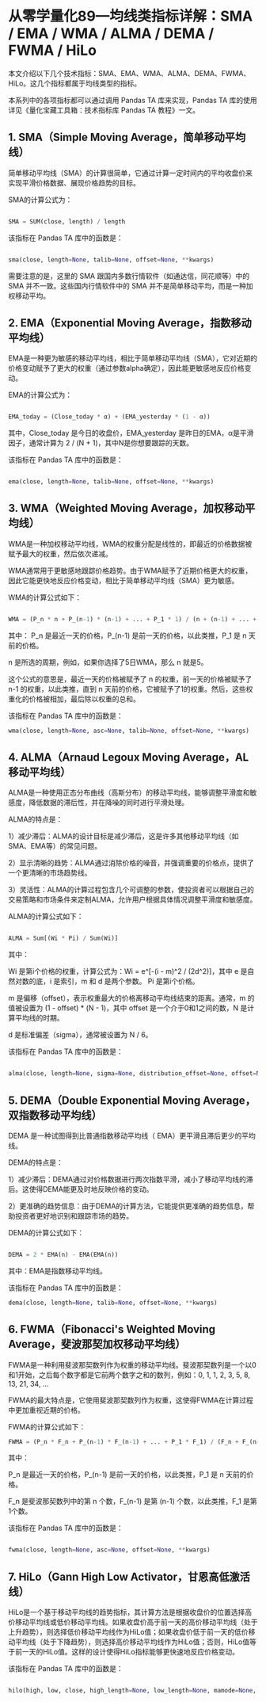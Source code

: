 # 从零学量化89—均线类指标详解：SMA / EMA / WMA / ALMA / DEMA / FWMA / HiLo 

本文介绍以下几个技术指标：SMA、EMA、WMA、ALMA、DEMA、FWMA、HiLo。这几个指标都属于均线类型的指标。

本系列中的各项指标都可以通过调用 Pandas TA 库来实现，Pandas TA 库的使用详见《量化宝藏工具箱：技术指标库 Pandas TA 教程》一文。

## 1. SMA（Simple Moving Average，简单移动平均线）

简单移动平均线（SMA）的计算很简单，它通过计算一定时间内的平均收盘价来实现平滑价格数据、展现价格趋势的目标。

SMA的计算公式为：

```python 

SMA = SUM(close, length) / length

```

该指标在 Pandas TA 库中的函数是：

```python 

sma(close, length=None, talib=None, offset=None, **kwargs)

```

需要注意的是，这里的 SMA 跟国内多数行情软件（如通达信，同花顺等）中的 SMA 并不一致。这些国内行情软件中的 SMA 并不是简单移动平均，而是一种加权移动平均。

## 2. EMA（Exponential Moving Average，指数移动平均线）

EMA是一种更为敏感的移动平均线，相比于简单移动平均线（SMA），它对近期的价格变动赋予了更大的权重（通过参数alpha确定），因此能更敏感地反应价格变动。

EMA的计算公式为：

```python 

EMA_today = (Close_today * α) + (EMA_yesterday * (1 - α))

```

其中，Close_today 是今日的收盘价，EMA_yesterday 是昨日的EMA，α是平滑因子，通常计算为 2 / (N + 1)，其中N是你想要跟踪的天数。

该指标在 Pandas TA 库中的函数是：

```python 

ema(close, length=None, talib=None, offset=None, **kwargs)

```

## 3. WMA（Weighted Moving Average，加权移动平均线）

WMA是一种加权移动平均线，WMA的权重分配是线性的，即最近的价格数据被赋予最大的权重，然后依次递减。

WMA通常用于更敏感地跟踪价格趋势。由于WMA赋予了近期价格更大的权重，因此它能更快地反应价格变动，相比于简单移动平均线（SMA）更为敏感。

WMA的计算公式如下：

```Python 

WMA = (P_n * n + P_(n-1) * (n-1) + ... + P_1 * 1) / (n + (n-1) + ... + 1)
```

其中：
P_n 是最近一天的价格，P_(n-1) 是前一天的价格，以此类推，P_1 是 n 天前的价格。

n 是所选的周期，例如，如果你选择了5日WMA，那么 n 就是5。

这个公式的意思是，最近一天的价格被赋予了 n 的权重，前一天的价格被赋予了 n-1 的权重，以此类推，直到 n 天前的价格，它被赋予了1的权重。然后，这些权重化的价格被相加，最后除以权重的总和。

该指标在 Pandas TA 库中的函数是：

```python 
wma(close, length=None, asc=None, talib=None, offset=None, **kwargs)
```

## 4. ALMA（Arnaud Legoux Moving Average，AL移动平均线）
ALMA是一种使用正态分布曲线（高斯分布）的移动平均线，能够调整平滑度和敏感度，降低数据的滞后性，并在降噪的同时进行平滑处理。

ALMA的特点是：

1）减少滞后：ALMA的设计目标是减少滞后，这是许多其他移动平均线（如SMA、EMA等）的常见问题。

2）显示清晰的趋势：ALMA通过消除价格的噪音，并强调重要的价格点，提供了一个更清晰的市场趋势线。

3）灵活性：ALMA的计算过程包含几个可调整的参数，使投资者可以根据自己的交易策略和市场条件来定制ALMA，允许用户根据具体情况调整平滑度和敏感度。

ALMA的计算公式如下：

```python 

ALMA = Sum[(Wi * Pi) / Sum(Wi)]

```

其中：

Wi 是第i个价格的权重，计算公式为：Wi = e^[-(i - m)^2 / (2d^2)]，其中 e 是自然对数的底，i 是索引，m 和 d 是两个参数。
Pi 是第i个价格。

m 是偏移（offset），表示权重最大的价格离移动平均线结束的距离。通常，m 的值被设置为 (1 - offset) * (N - 1)，其中 offset 是一个介于0和1之间的数，N 是计算平均线的时期。

d 是标准偏差（sigma），通常被设置为 N / 6。

该指标在 Pandas TA 库中的函数是：

```python 

alma(close, length=None, sigma=None, distribution_offset=None, offset=None, **kwargs)

```

## 5. DEMA（Double Exponential Moving Average，双指数移动平均线）

DEMA 是一种试图得到比普通指数移动平均线（ EMA）更平滑且滞后更少的平均线。

DEMA的特点是：

1）减少滞后：DEMA通过对价格数据进行两次指数平滑，减小了移动平均线的滞后。这使得DEMA能更及时地反映价格的变动。

2）更准确的趋势信息：由于DEMA的计算方法，它能提供更准确的趋势信息，帮助投资者更好地识别和跟踪市场的趋势。

DEMA的计算公式如下：

```python

DEMA = 2 * EMA(n) - EMA(EMA(n))

```

其中：EMA是指数移动平均线。

该指标在 Pandas TA 库中的函数是：

```python 
dema(close, length=None, talib=None, offset=None, **kwargs)
```

## 6. FWMA（Fibonacci's Weighted Moving Average，斐波那契加权移动平均线）

FWMA是一种利用斐波那契数列作为权重的移动平均线。斐波那契数列是一个以0和1开始，之后每个数字都是它前两个数字之和的数列，例如：0, 1, 1, 2, 3, 5, 8, 13, 21, 34, ...

FWMA的最大特点是，它使用斐波那契数列作为权重，这使得FWMA在计算过程中更加重视近期的价格。

FWMA的计算公式如下：

```python 
FWMA = (P_n * F_n + P_(n-1) * F_(n-1) + ... + P_1 * F_1) / (F_n + F_(n-1) + ... + F_1)
```

其中：

P_n 是最近一天的价格，P_(n-1) 是前一天的价格，以此类推，P_1 是 n 天前的价格。

F_n 是斐波那契数列中的第 n 个数，F_(n-1) 是第 (n-1) 个数，以此类推，F_1 是第1个数。

该指标在 Pandas TA 库中的函数是：

```python 

fwma(close, length=None, asc=None, offset=None, **kwargs)

```

## 7. HiLo（Gann High Low Activator，甘恩高低激活线）

HiLo是一个基于移动平均线的趋势指标，其计算方法是根据收盘价的位置选择高价移动平均线或低价移动平均线。如果收盘价高于前一天的高价移动平均线（处于上升趋势），则选择低价移动平均线作为HiLo值；如果收盘价低于前一天的低价移动平均线（处于下降趋势），则选择高价移动平均线作为HiLo值；否则，HiLo值等于前一天的HiLo值。这样的设计使得HiLo指标能够更快速地反应价格变动。

该指标在 Pandas TA 库中的函数是：

```python 

hilo(high, low, close, high_length=None, low_length=None, mamode=None, offset=None, **kwargs)

```
